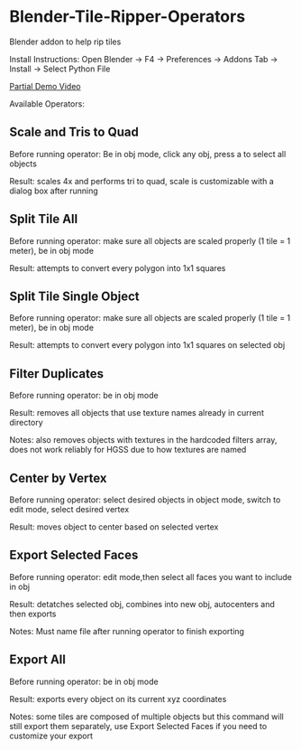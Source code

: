 # Blender-Tile-Ripper-Operators
Blender addon to help rip tiles

Install Instructions: Open Blender -> F4 -> Preferences -> Addons Tab -> Install -> Select Python File

[Partial Demo Video](https://streamable.com/g7cpjx)

Available Operators:


## Scale and Tris to Quad

Before running operator: Be in obj mode, click any obj, press a to select all objects

Result: scales 4x and performs tri to quad, scale is customizable with a dialog box after running
 
## Split Tile All

Before running operator: make sure all objects are scaled properly (1 tile = 1 meter), be in obj mode

Result: attempts to convert every polygon into 1x1 squares 
 

## Split Tile Single Object

Before running operator: make sure all objects are scaled properly (1 tile = 1 meter), be in obj mode

Result: attempts to convert every polygon into 1x1 squares on selected obj


## Filter Duplicates

Before running operator: be in obj mode

Result: removes all objects that use texture names already in current directory

Notes: also removes objects with textures in the hardcoded filters array, does not work reliably for HGSS due to how textures are named
 

## Center by Vertex

Before running operator: select desired objects in object mode, switch to edit mode, select desired vertex

Result: moves object to center based on selected vertex
 

## Export Selected Faces

Before running operator: edit mode,then select all faces you want to include in obj

Result: detatches selected obj, combines into new obj, autocenters and then exports

Notes: Must name file after running operator to finish exporting


## Export All

Before running operator: be in obj mode

Result: exports every object on its current xyz coordinates

Notes: some tiles are composed of multiple objects but this command will still export them separately, use Export Selected Faces if you need to customize your export 
